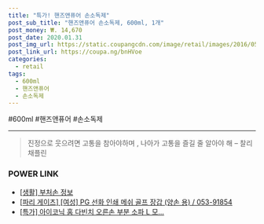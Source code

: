 ```yaml
--- 
title: "특가! 핸즈앤퓨어 손소독제" 
post_sub_title: "핸즈앤퓨어 손소독제, 600ml, 1개" 
post_money: ₩. 14,670 
post_date: 2020.01.31 
post_img_url: https://static.coupangcdn.com/image/retail/images/2016/05/26/17/6/349541bc-576a-4d2b-94f2-1c5dee99d236.jpg 
post_link_url: https://coupa.ng/bnHVoe 
categories: 
  - retail 
tags: 
  - 600ml 
  - 핸즈앤퓨어 
  - 손소독제 
--- 
```

  #600ml #핸즈앤퓨어 #손소독제 
<hr> 

> 진정으로 웃으려면 고통을 참아야하며 , 나아가 고통을 즐길 줄 알아야 해 – 찰리 채플린 


### POWER LINK

* <a href="https://blog.naver.com/sakai111/221759234237" target="_blank"> [생활] 부처손 정보 </a>
* <a href="https://blog.naver.com/fasyy4321/221785946632" target="_blank">[파리 게이츠] [여성] PG 선화 인쇄 메쉬 골프 장갑 (양손 용) / 053-91854</a>
* <a href="https://blog.naver.com/santokki14/221790683004" target="_blank">[특가] 아이코닉 홈 다빈치 오른손 부분 소파 L 모...</a>
